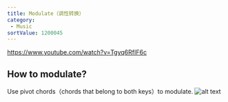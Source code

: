 ```yaml
---
title: Modulate（调性转换）
category:
 - Music
sortValue: 1200045
---
```


https://www.youtube.com/watch?v=Tgyq6RfIF6c

## How to modulate?

Use pivot chords（chords that belong to both keys）to modulate.
![alt text](image.png)
